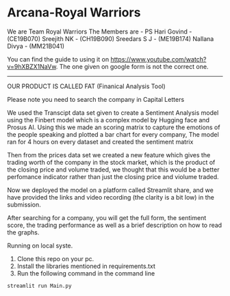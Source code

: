 # Arcana-Royal Warriors
We are Team Royal Warriors
The Members are - 
PS Hari Govind - (CE19B070)
Sreejith NK - (CH19B090)
Sreedars S J - (ME19B174)
Nallana Divya - (MM21B041)

You can find the guide to using it on https://www.youtube.com/watch?v=9hXBZX1NaVw. The one given on google form is not the correct one.

----------------------------------------------------------------------------------

OUR PRODUCT IS CALLED FAT (Finanical Analysis Tool)

Please note you need to search the company in Capital Letters
 
We used the Transcipt data set given to create a Sentiment Analysis model using the Finbert model which is a complex model
by Hugging face and Prosus AI.
Using this we made an scoring matrix to capture the emotions of the people speaking and plotted a bar chart for every company, The model ran for 4 hours on 
every dataset and created the sentiment matrix

Then from the prices data set we created a new feature which gives the trading worth of the company in the stock market, which is the product of the closing price and volume traded, we thought that this would be a better perfomance indicator rather than just the closing price and violume traded.

Now we deployed the model on a platform called Streamlit share, and we have provided the links and video recording (the clarity is a bit low) in the submission.

After searching for a company, you will get the full form, the sentiment score, the trading performance as well as a brief description on how to read the graphs.



Running on local syste.
1. Clone this repo on your pc.
2. Install the libraries mentioned in requirements.txt
3. Run the following command in the command line

`streamlit run Main.py`
